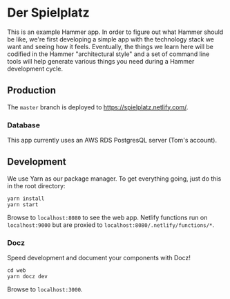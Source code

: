 # Der Spielplatz

This is an example Hammer app. In order to figure out what Hammer should be like,
we're first developing a simple app with the technology stack we want and seeing how
it feels. Eventually, the things we learn here will be codified in the Hammer
"architectural style" and a set of command line tools will help generate various
things you need during a Hammer development cycle.

## Production

The `master` branch is deployed to https://spielplatz.netlify.com/.

### Database

This app currently uses an AWS RDS PostgresQL server (Tom's account).

## Development

We use Yarn as our package manager. To get everything going, just do this in the root
directory:

```terminal
yarn install
yarn start
```

Browse to `localhost:8080` to see the web app. Netlify functions run on
`localhost:9000` but are proxied to `localhost:8080/.netlify/functions/*`.

### Docz

Speed development and document your components with Docz!

```terminal
cd web
yarn docz dev
```

Browse to `localhost:3000`.
